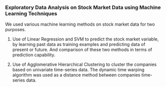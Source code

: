### Exploratory Data Analysis on Stock Market Data using Machine Learning Techniques

We used various machine learning methods on stock market data for two purposes.

1. Use of Linear Regression and SVM to predict the stock market variable, by learning past data as training examples and predicting data of present or future. And comparison of these two methods in terms of prediction capability.


2. Use of Agglomerative Hierarchical Clustering to cluster the companies based on univariate time-series data. The dynamic time warping algorithm was used as a distance method between companies time-series data.